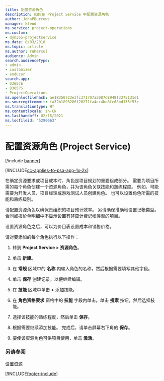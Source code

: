 ```yaml
---
title: 配置资源角色
description: 如何在 Project Service 中配置资源角色
author: JohnPBurrows
manager: kfend
ms.service: project-operations
ms.custom:
- dyn365-projectservice
ms.date: 8/03/2018
ms.topic: article
ms.author: ruhercul
audience: Admin
search.audienceType:
- admin
- customizer
- enduser
search.app:
- D365CE
- D365PS
- ProjectOperations
ms.openlocfilehash: ae18350723e3fc371707a3087d8948f3375131e1
ms.sourcegitcommit: fa32b1893286f20271fa4ec4be8fc68bd135f53c
ms.translationtype: HT
ms.contentlocale: zh-CN
ms.lasthandoff: 02/15/2021
ms.locfileid: "5290663"
---
```

# <a name="configure-resource-roles-project-service"></a>配置资源角色 (Project Service)

[!include [banner](../includes/psa-now-project-operations.md)]

[!INCLUDE[cc-applies-to-psa-app-1x-2x](../includes/cc-applies-to-psa-app-1x-2x.md)]

在确定资源要求或项目成本时，角色是项目规划的重要组成部分。 需要为项目所需的每个角色创建一个资源角色，并为该角色关联技能和熟练程度。 例如，可能需要为开发人员、项目经理或游戏测试人员创建角色。 也可以设置角色所需的技能和熟练级别。  
  
 请配置资源角色以确保贵组织的项目预计效率。  另请确保准确地设置记帐类型。 合同或报价单明细中不显示设置有非应计费记帐类型的项目。  
  
 设置资源角色之后，可以为价目表设置成本和销售价格。  
  
 请对要添加的每个角色执行以下操作：  
  
1.  转到 **Project Service > 资源角色**。  
  
2.  单击 **新建**。  
  
3.  在 **常规** 区域中的 **名称** 内输入角色的名称，然后根据需要填写其他字段。  
  
4.  单击 **保存** 创建记录，以便继续编辑。  
  
5.  在 **技能** 区域中单击 **+** 添加技能。  
  
6.  在 **角色资格要求** 窗格中的 **技能** 字段内单击，单击 **搜索** 按钮，然后选择技能。  
  
7.  选择该技能的熟练程度，然后单击 **保存**。  
  
8.  根据需要继续添加技能。 完成后，请单击屏幕右下角的 **保存**。  
  
9. 要使该资源角色可供项目使用，单击 **激活**。  
  
### <a name="see-also"></a>另请参阅  
 [设置资源](../psa/set-up-resources.md)


[!INCLUDE[footer-include](../includes/footer-banner.md)]